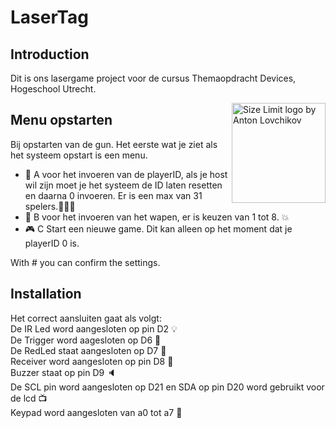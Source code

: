 # LaserTag

## Introduction

 Dit is ons lasergame project voor de cursus Themaopdracht Devices, Hogeschool Utrecht.

<img src="https://www.hu.nl/static/images/share.png"  align="right"
     alt="Size Limit logo by Anton Lovchikov" width="150" height="160">

## Menu opstarten
Bij opstarten van de gun.
Het eerste wat je ziet als het systeem opstart is een menu.
* :runner: A voor het invoeren van de playerID, als je host wil zijn moet je het systeem de ID laten resetten en daarna 0 invoeren.
Er is een max van 31 spelers.👩‍👩‍👧
* 🔫 B voor het invoeren van het wapen, er is keuzen van 1 tot 8. 💥
* 🎮 C Start een nieuwe game. Dit kan alleen op het moment dat je playerID 0 is.

With # you can confirm the settings.
## Installation

 Het correct aansluiten gaat als volgt:<br>
 De IR Led word aangesloten op pin D2 :bulb:<br>
 De Trigger word aagesloten op D6 :radio_button: <br>
 De RedLed staat aangesloten op D7 :red_circle: <br>
 Receiver word aangesloten op pin D8 :satellite: <br>
 Buzzer staat op pin D9 :speaker: <br>
 De SCL pin word aangesloten op D21 en SDA op pin D20 word gebruikt voor de lcd :tv: <br>
 Keypad word aangesloten van a0 tot a7 :musical_keyboard:
